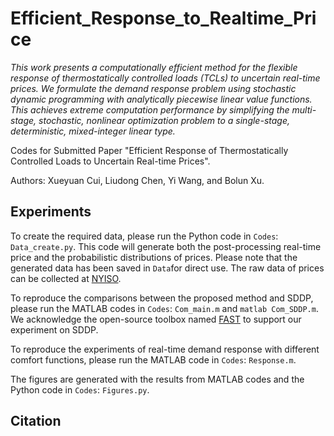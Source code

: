 # Efficient_Response_to_Realtime_Price

_This work presents a computationally efficient method for the flexible response of thermostatically controlled loads (TCLs) to uncertain real-time prices. We formulate the demand response problem using stochastic dynamic programming with analytically piecewise linear value functions. This achieves extreme computation performance by simplifying the multi-stage, stochastic, nonlinear optimization problem to a single-stage, deterministic, mixed-integer linear type._

Codes for Submitted Paper "Efficient Response of Thermostatically Controlled Loads to Uncertain Real-time Prices".

Authors: Xueyuan Cui, Liudong Chen, Yi Wang, and Bolun Xu.

## Experiments

To create the required data, please run the Python code in ```Codes```: ```Data_create.py```. This code will generate both the post-processing real-time price and the probabilistic distributions of prices. Please note that the generated data has been saved in ```Data```for direct use. The raw data of prices can be collected at [NYISO](https://www.nyiso.com/energy-market-operational-data).

To reproduce the comparisons between the proposed method and SDDP, please run the MATLAB codes in ```Codes```: ```Com_main.m``` and ```matlab Com_SDDP.m```. We acknowledge the open-source toolbox named [FAST](https://stanford.edu/~lcambier/cgi-bin/fast/tuto.php) to support our experiment on SDDP.

To reproduce the experiments of real-time demand response with different comfort functions, please run the MATLAB code in ```Codes```: ```Response.m```.

The figures are generated with the results from MATLAB codes and the Python code in ```Codes```: ```Figures.py```.

## Citation
```
```
